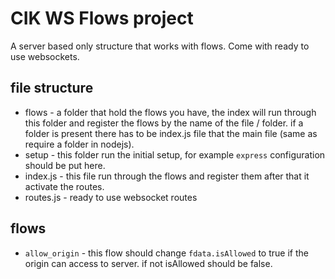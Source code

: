 # CIK WS Flows project

A server based only structure that works with flows. 
Come with ready to use websockets.

## file structure

* flows - a folder that hold the flows you have, the index will run through this folder and register the flows by the name of the file / folder. if a folder is present there has to be index.js file that the main file (same as require a folder in nodejs).
* setup - this folder run the initial setup, for example `express` configuration should be put here.
* index.js - this file run through the flows and register them after that it activate the routes.
* routes.js - ready to use websocket routes

## flows

* `allow_origin` - this flow should change `fdata.isAllowed` to true if the origin can access to server. if not isAllowed should be false.